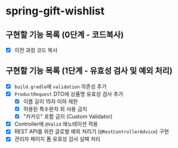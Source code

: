 # spring-gift-wishlist

## 구현할 기능 목록 (0단계 - 코드복사)

- [x] 이전 과정 코드 복사

## 구현할 기능 목록 (1단계 - 유효성 검사 및 예외 처리)

- [x] `build.gradle`에 `validation` 의존성 추가
- [x] `ProductRequest` DTO에 상품명 유효성 검사 추가
    - [x] 이름 길이 15자 이하 제한
    - [x] 허용된 특수문자 외 사용 금지
    - [x] "카카오" 포함 금지 (Custom Validator)
- [x] Controller에 `@Valid` 애노테이션 적용
- [x] REST API를 위한 글로벌 예외 처리기 (`@RestControllerAdvice`) 구현
- [x] 관리자 페이지 폼 유효성 검사 실패 처리
